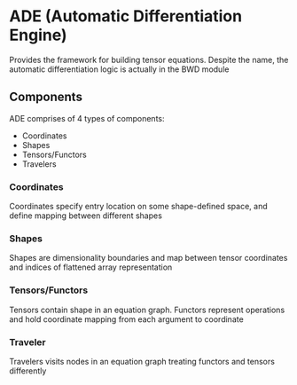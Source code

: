 # ADE (Automatic Differentiation Engine)

Provides the framework for building tensor equations.
Despite the name, the automatic differentiation logic is actually in the BWD module

## Components

ADE comprises of 4 types of components:

- Coordinates
- Shapes
- Tensors/Functors
- Travelers

### Coordinates

Coordinates specify entry location on some shape-defined space, and define mapping between different shapes

### Shapes

Shapes are dimensionality boundaries and map between tensor coordinates and indices of flattened array representation

### Tensors/Functors

Tensors contain shape in an equation graph. Functors represent operations and hold coordinate mapping from each argument to coordinate

### Traveler

Travelers visits nodes in an equation graph treating functors and tensors differently
